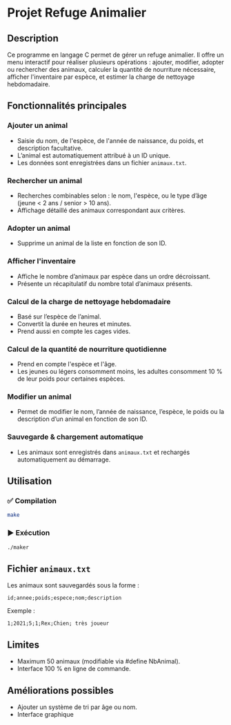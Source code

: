 #  Projet Refuge Animalier 

##  Description
Ce programme en langage C permet de gérer un refuge animalier. Il offre un menu interactif  pour réaliser plusieurs opérations : ajouter, modifier, adopter ou rechercher des animaux, calculer la quantité de nourriture nécessaire, afficher l'inventaire par espèce, et estimer la charge de nettoyage hebdomadaire.

##  Fonctionnalités principales

###  Ajouter un animal
- Saisie du nom, de l'espèce, de l'année de naissance, du poids, et description facultative.
- L’animal est automatiquement attribué à un ID unique.
- Les données sont enregistrées dans un fichier `animaux.txt`.

###  Rechercher un animal
- Recherches combinables selon : le nom, l'espèce, ou le type d’âge (jeune < 2 ans / senior > 10 ans).
- Affichage détaillé des animaux correspondant aux critères.

###  Adopter un animal
- Supprime un animal de la liste en fonction de son ID.

###  Afficher l'inventaire
- Affiche le nombre d’animaux par espèce dans un ordre décroissant.
- Présente un récapitulatif du nombre total d’animaux présents.

###  Calcul de la charge de nettoyage hebdomadaire
- Basé sur l’espèce de l’animal.
- Convertit la durée en heures et minutes.
- Prend aussi en compte les cages vides.

###  Calcul de la quantité de nourriture quotidienne
- Prend en compte l'espèce et l'âge.
- Les jeunes ou légers consomment moins, les adultes consomment 10 % de leur poids pour certaines espèces.

###  Modifier un animal
- Permet de modifier le nom, l’année de naissance, l’espèce, le poids ou la description d’un animal en fonction de son ID.

###  Sauvegarde & chargement automatique
- Les animaux sont enregistrés dans `animaux.txt` et rechargés automatiquement au démarrage.

## Utilisation

### ✅ Compilation
```bash
make
````

### ▶️ Exécution
```bash
./maker
```

##  Fichier `animaux.txt`
Les animaux sont sauvegardés sous la forme :
```
id;annee;poids;espece;nom;description
```

Exemple :
```
1;2021;5;1;Rex;Chien; très joueur
```

##  Limites
- Maximum 50 animaux (modifiable via #define NbAnimal).
- Interface 100 % en ligne de commande.

##  Améliorations possibles
- Ajouter un système de tri par âge ou nom.
- Interface graphique 

